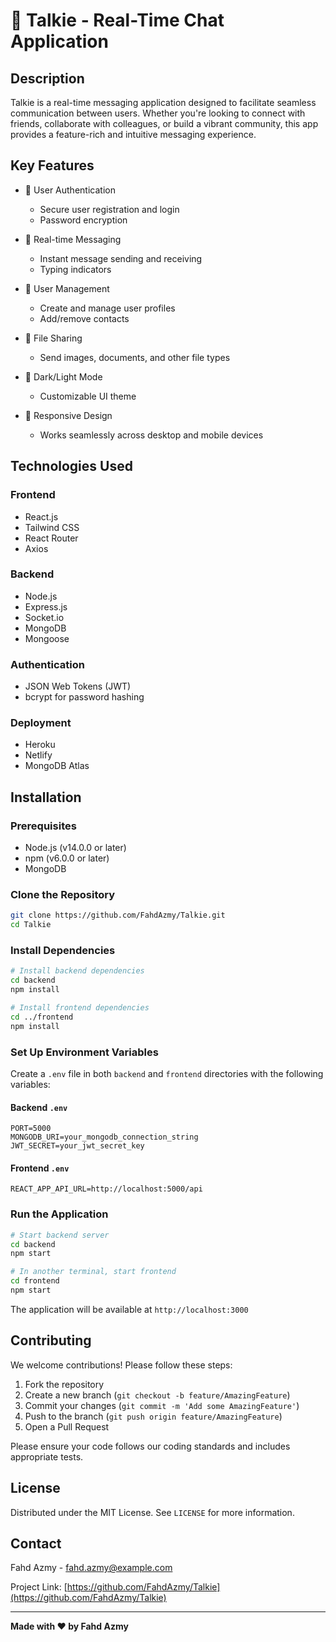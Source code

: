 # 💬 Talkie - Real-Time Chat Application

## Description

Talkie is a real-time messaging application designed to facilitate seamless communication between users. Whether you're looking to connect with friends, collaborate with colleagues, or build a vibrant community, this app provides a feature-rich and intuitive messaging experience.

## Key Features

- 🔐 User Authentication

  - Secure user registration and login
  - Password encryption

- 💬 Real-time Messaging

  - Instant message sending and receiving
  - Typing indicators

- 👥 User Management

  - Create and manage user profiles
  - Add/remove contacts

- 📁 File Sharing

  - Send images, documents, and other file types

- 🌙 Dark/Light Mode

  - Customizable UI theme

- 📱 Responsive Design
  - Works seamlessly across desktop and mobile devices

## Technologies Used

### Frontend

- React.js
- Tailwind CSS
- React Router
- Axios

### Backend

- Node.js
- Express.js
- Socket.io
- MongoDB
- Mongoose

### Authentication

- JSON Web Tokens (JWT)
- bcrypt for password hashing

### Deployment

- Heroku
- Netlify
- MongoDB Atlas

## Installation

### Prerequisites

- Node.js (v14.0.0 or later)
- npm (v6.0.0 or later)
- MongoDB

### Clone the Repository

```bash
git clone https://github.com/FahdAzmy/Talkie.git
cd Talkie
```

### Install Dependencies

```bash
# Install backend dependencies
cd backend
npm install

# Install frontend dependencies
cd ../frontend
npm install
```

### Set Up Environment Variables

Create a `.env` file in both `backend` and `frontend` directories with the following variables:

#### Backend `.env`

```
PORT=5000
MONGODB_URI=your_mongodb_connection_string
JWT_SECRET=your_jwt_secret_key
```

#### Frontend `.env`

```
REACT_APP_API_URL=http://localhost:5000/api
```

### Run the Application

```bash
# Start backend server
cd backend
npm start

# In another terminal, start frontend
cd frontend
npm start
```

The application will be available at `http://localhost:3000`

## Contributing

We welcome contributions! Please follow these steps:

1. Fork the repository
2. Create a new branch (`git checkout -b feature/AmazingFeature`)
3. Commit your changes (`git commit -m 'Add some AmazingFeature'`)
4. Push to the branch (`git push origin feature/AmazingFeature`)
5. Open a Pull Request

Please ensure your code follows our coding standards and includes appropriate tests.

## License

Distributed under the MIT License. See `LICENSE` for more information.

## Contact

Fahd Azmy - [fahd.azmy@example.com](mailto:fahd.azmy@example.com)

Project Link: [https://github.com/FahdAzmy/Talkie](https://github.com/FahdAzmy/Talkie)

---

**Made with ❤️ by Fahd Azmy**
